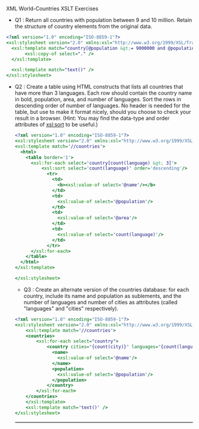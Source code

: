 XML World-Countries XSLT Exercises
  - Q1 : Return all countries with population between 9 and 10 million. Retain the structure of country elements from the original data.
  ```XSLT
  <?xml version="1.0" encoding="ISO-8859-1"?>
  <xsl:stylesheet version="2.0" xmlns:xsl="http://www.w3.org/1999/XSL/Transform">
    <xsl:template match="country[@population &gt;= 9000000 and @population &lt;= 10000000]">
         <xsl:copy-of select="." />
    </xsl:template>    

    <xsl:template match="text()" />
  </xsl:stylesheet>
  ```

  - Q2 : Create a table using HTML constructs that lists all countries that have more than 3 languages. Each row should contain the country name in bold, population, area, and number of languages. Sort the rows in descending order of number of languages. No header is needed for the table, but use <table border="1"> to make it format nicely, should you choose to check your result in a browser. (Hint: You may find the data-type and order attributes of <xsl:sort> to be useful.)
  ```XSLT
  <?xml version="1.0" encoding="ISO-8859-1"?>
  <xsl:stylesheet version="2.0" xmlns:xsl="http://www.w3.org/1999/XSL/Transform">
  <xsl:template match='//countries'>
    <html>
      <table border='1'>
        <xsl:for-each select='country[count(language) &gt; 3]'>
            <xsl:sort select='count(language)' order='descending'/>
              <tr>
                <td>
                  <b><xsl:value-of select='@name'/></b>
                </td>
                <td>
                  <xsl:value-of select='@population'/>
                </td>
                <td>
                  <xsl:value-of select='@area'/>
                </td>
                <td>
                  <xsl:value-of select='count(language)'/>
                </td>
              </tr>
        </xsl:for-each>
      </table>
    </html>
  </xsl:template>

  </xsl:stylesheet>
  ```

  - Q3 : Create an alternate version of the countries database: for each country, include its name and population as sublements, and the number of languages and number of cities as attributes (called "languages" and "cities" respectively).
  ```XSLT
  <?xml version="1.0" encoding="ISO-8859-1"?>
  <xsl:stylesheet version="2.0" xmlns:xsl="http://www.w3.org/1999/XSL/Transform">
      <xsl:template match='//countries'>
      <countries>
          <xsl:for-each select="country">
              <country cities="{count(city)}" languages="{count(language)}">
                <name>
                  <xsl:value-of select='@name'/>
                </name>
                <population>
                  <xsl:value-of select='@population'/>
                </population>
              </country>
          </xsl:for-each>
      </countries>
      </xsl:template>
      <xsl:template match='text()' />
  </xsl:stylesheet>
  ```
